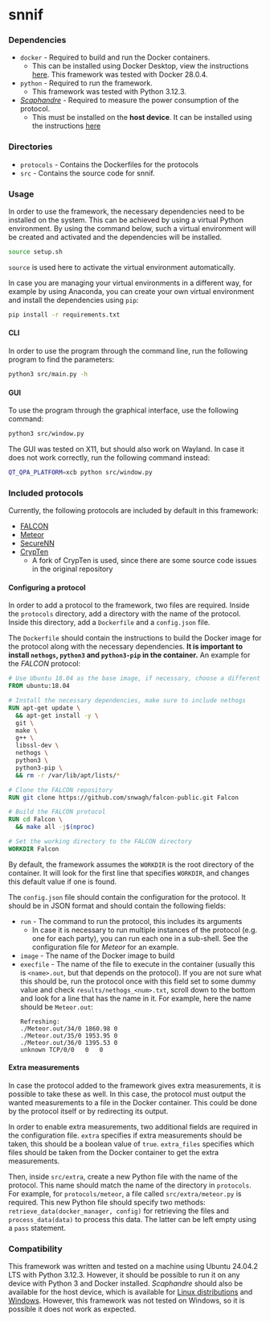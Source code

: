 # snnif

### Dependencies

- `docker` - Required to build and run the Docker containers.
  - This can be installed using Docker Desktop, view the instructions
    [here](https://www.docker.com/products/docker-desktop). This framework was
    tested with Docker 28.0.4.
- `python` - Required to run the framework.
  - This framework was tested with Python 3.12.3.
- [_Scaphandre_](https://github.com/hubblo-org/scaphandre) - Required to measure
  the power consumption of the protocol.
  - This must be installed on the **host device**. It can be installed using
    the instructions [here](https://hubblo-org.github.io/scaphandre-documentation/tutorials/installation-linux.html)

### Directories

- `protocols` - Contains the Dockerfiles for the protocols
- `src` - Contains the source code for snnif.

### Usage

In order to use the framework, the necessary dependencies need to be installed
on the system. This can be achieved by using a virtual Python environment. By
using the command below, such a virtual environment will be created and
activated and the dependencies will be installed.

```bash
source setup.sh
```

`source` is used here to activate the virtual environment automatically.

In case you are managing your virtual environments in a different way, for
example by using Anaconda, you can create your own virtual environment and
install the dependencies using `pip`:

```bash
pip install -r requirements.txt
```

#### CLI

In order to use the program through the command line, run the following program
to find the parameters:

```bash
python3 src/main.py -h
```

#### GUI

To use the program through the graphical interface, use the following command:

```bash
python3 src/window.py
```

The GUI was tested on X11, but should also work on Wayland. In case it does not
work correctly, run the following command instead:

```bash
QT_QPA_PLATFORM=xcb python src/window.py
```

### Included protocols

Currently, the following protocols are included by default in this framework:

- [FALCON](https://github.com/snwagh/falcon-public)
- [Meteor](https://github.com/Ye-D/Meteor)
- [SecureNN](https://github.com/snwagh/securenn-public)
- [CrypTen](https://github.com/facebookresearch/CrypTen)
  - A fork of CrypTen is used, since there are some source code issues in the
    original repository

#### Configuring a protocol

In order to add a protocol to the framework, two files are required. Inside the
`protocols` directory, add a directory with the name of the protocol. Inside
this directory, add a `Dockerfile` and a `config.json` file.

The `Dockerfile` should contain the instructions to build the Docker image for
the protocol along with the necessary dependencies. **It is important to install
`nethogs`, `python3` and `python3-pip` in the container.** An example for the
_FALCON_ protocol:

```dockerfile
# Use Ubuntu 18.04 as the base image, if necessary, choose a different version
FROM ubuntu:18.04

# Install the necessary dependencies, make sure to include nethogs
RUN apt-get update \
  && apt-get install -y \
  git \
  make \
  g++ \
  libssl-dev \
  nethogs \
  python3 \
  python3-pip \
  && rm -r /var/lib/apt/lists/*

# Clone the FALCON repository
RUN git clone https://github.com/snwagh/falcon-public.git Falcon

# Build the FALCON protocol
RUN cd Falcon \
  && make all -j$(nproc)

# Set the working directory to the FALCON directory
WORKDIR Falcon
```

By default, the framework assumes the `WORKDIR` is the root directory of the
container. It will look for the first line that specifies `WORKDIR`, and changes
this default value if one is found.

The `config.json` file should contain the configuration for the protocol. It
should be in JSON format and should contain the following fields:

- `run` - The command to run the protocol, this includes its arguments
  - In case it is necessary to run multiple instances of the protocol (e.g. one
    for each party), you can run each one in a sub-shell. See the configuration
    file for _Meteor_ for an example.
- `image` - The name of the Docker image to build
- `execfile` - The name of the file to execute in the container (usually this
  is `<name>.out`, but that depends on the protocol). If you are not sure what
  this should be, run the protocol once with this field set to some dummy value
  and check `results/nethogs_<num>.txt`, scroll down to the bottom and look for
  a line that has the name in it. For example, here the name should be
  `Meteor.out`:
  ```
  Refreshing:
  ./Meteor.out/34/0	1860.98	0
  ./Meteor.out/35/0	1953.95	0
  ./Meteor.out/36/0	1395.53	0
  unknown TCP/0/0	0	0
  ```

#### Extra measurements

In case the protocol added to the framework gives extra measurements, it is
possible to take these as well. In this case, the protocol must output the
wanted measurements to a file in the Docker container. This could be done by
the protocol itself or by redirecting its output.

In order to enable extra measurements, two additional fields are required in
the configuration file. `extra` specifies if extra measurements should be taken,
this should be a boolean value of `true`. `extra_files` specifies which files
should be taken from the Docker container to get the extra measurements.

Then, inside `src/extra`, create a new Python file with the name of the
protocol. This name should match the name of the directory in `protocols`. For
example, for `protocols/meteor`, a file called `src/extra/meteor.py` is
required. This new Python file should specify two methods:
`retrieve_data(docker_manager, config)` for retrieving the files and
`process_data(data)` to process this data. The latter can be left empty using
a `pass` statement.

### Compatibility

This framework was written and tested on a machine using Ubuntu 24.04.2 LTS with
Python 3.12.3. However, it should be possible to run it on any device with
Python 3 and Docker installed. _Scaphandre_ should also be available for the
host device, which is available for
[Linux distributions](https://hubblo-org.github.io/scaphandre-documentation/tutorials/installation-linux.html)
and [Windows](https://hubblo-org.github.io/scaphandre-documentation/tutorials/installation-windows.html).
However, this framework was not tested on Windows, so it is possible it does not
work as expected.
